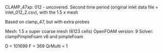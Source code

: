 CLAMP_47xp: 012 - uncovered. Second time period (original inlet data file = inlet_012_2.csv), with the 1.5 x mesh

Based on clamp_47, but with extra probes

Mesh: 1.5 x super coarse mesh (6123  cells)
OpenFOAM version: 9
Solver: clampPimpleFoam v6 and pimpleFoam

D = 101699
F = 369
QrMulti = 1
